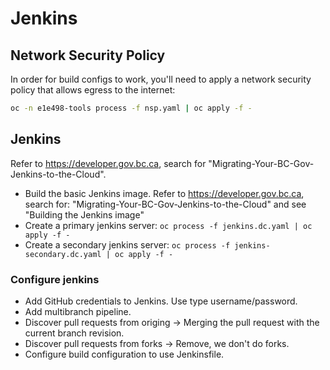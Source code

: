 # Jenkins

## Network Security Policy

In order for build configs to work, you'll need to apply a network security policy that allows egress to the internet:

```bash
oc -n e1e498-tools process -f nsp.yaml | oc apply -f -
```

## Jenkins

Refer to https://developer.gov.bc.ca, search for "Migrating-Your-BC-Gov-Jenkins-to-the-Cloud".

- Build the basic Jenkins image. Refer to https://developer.gov.bc.ca, search for: "Migrating-Your-BC-Gov-Jenkins-to-the-Cloud" and see "Building the Jenkins image"
- Create a primary jenkins server: `oc process -f jenkins.dc.yaml | oc apply -f -`
- Create a secondary jenkins server: `oc process -f jenkins-secondary.dc.yaml | oc apply -f -`

### Configure jenkins

- Add GitHub credentials to Jenkins. Use type username/password.
- Add multibranch pipeline.
- Discover pull requests from origing -> Merging the pull request with the current branch revision.
- Discover pull requests from forks -> Remove, we don't do forks.
- Configure build configuration to use Jenkinsfile.
